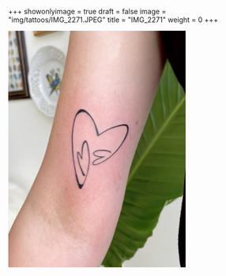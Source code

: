 +++
showonlyimage = true
draft = false
image = "img/tattoos/IMG_2271.JPEG"
title = "IMG_2271"
weight = 0
+++

![image](/img/tattoos/IMG_2271.JPEG)
